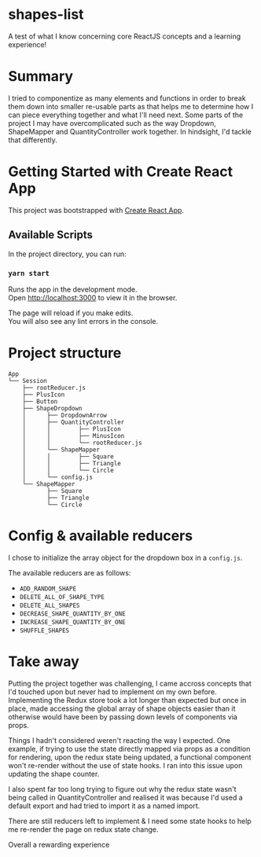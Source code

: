 # shapes-list
A test of what I know concerning core ReactJS concepts and a learning experience!

# Summary
I tried to componentize as many elements and functions in order to break them down into smaller re-usable parts as that helps me to determine how I can piece everything together and what I'll need next. Some parts of the project I may have overcomplicated such as the way Dropdown, ShapeMapper and QuantityController work together. In hindsight, I'd tackle that differently.

# Getting Started with Create React App

This project was bootstrapped with [Create React App](https://github.com/facebook/create-react-app).

## Available Scripts

In the project directory, you can run:

### `yarn start`

Runs the app in the development mode.\
Open [http://localhost:3000](http://localhost:3000) to view it in the browser.

The page will reload if you make edits.\
You will also see any lint errors in the console.


# Project structure
```shell
App
└── Session
    ├── rootReducer.js
    ├── PlusIcon
    ├── Button
    ├── ShapeDropdown
    │      ├── DropdownArrow
    │      ├── QuantityController
    │      │        ├── PlusIcon
    │      │        ├── MinusIcon
    │      │        └── rootReducer.js
    │      └── ShapeMapper
    │      │        ├── Square
    │      │        ├── Triangle
    │      │        └── Circle
    │      └── config.js
    └── ShapeMapper
           ├── Square
           ├── Triangle
           └── Circle
```

# Config & available reducers
I chose to initialize the array object for the dropdown box in a `config.js`.

The available reducers are as follows:
- `ADD_RANDOM_SHAPE`
- `DELETE_ALL_OF_SHAPE_TYPE`
- `DELETE_ALL_SHAPES`
- `DECREASE_SHAPE_QUANTITY_BY_ONE`
- `INCREASE_SHAPE_QUANTITY_BY_ONE`
- `SHUFFLE_SHAPES`

# Take away
Putting the project together was challenging, I came accross concepts that I'd touched upon but never had to implement on my own before. Implementing the Redux store took a lot longer than expected but once in place, made accessing the global array of shape objects easier than it otherwise would have been by passing down levels of components via props.

Things I hadn't considered weren't reacting the way I expected. One example, if trying to use the state directly mapped via props as a condition for rendering, upon the redux state being updated, a functional component won't re-render without the use of state hooks. I ran into this issue upon updating the shape counter.

I also spent far too long trying to figure out why the redux state wasn't being called in QuantityController and realised it was because I'd used a default export and had tried to import it as a named import.

There are still reducers left to implement & I need some state hooks to help me re-render the page on redux state change.

Overall a rewarding experience
